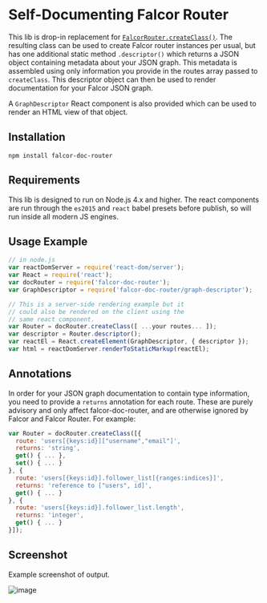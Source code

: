 # Self-Documenting Falcor Router

This lib is drop-in replacement for [`FalcorRouter.createClass()`](https://github.com/Netflix/falcor-router).
The resulting class can be used to create Falcor router instances per usual, but has one additional static method `.descriptor()` which returns a JSON object containing metadata about your JSON graph.
This metadata is assembled using only information you provide in the routes array passed to `createClass`.
This descriptor object can then be used to render documentation for your Falcor JSON graph.

A `GraphDescriptor` React component is also provided which can be used to render an HTML view of that object.

## Installation

```
npm install falcor-doc-router
```

## Requirements

This lib is designed to run on Node.js 4.x and higher.
The react components are run through the `es2015` and `react` babel presets before publish, so will run inside all modern JS engines.

## Usage Example

```js
// in node.js
var reactDomServer = require('react-dom/server');
var React = require('react');
var docRouter = require('falcor-doc-router');
var GraphDescriptor = require('falcor-doc-router/graph-descriptor');

// This is a server-side rendering example but it
// could also be rendered on the client using the
// same react component.
var Router = docRouter.createClass([ ...your routes... ]);
var descriptor = Router.descriptor();
var reactEl = React.createElement(GraphDescriptor, { descriptor });
var html = reactDomServer.renderToStaticMarkup(reactEl);
```

## Annotations

In order for your JSON graph documentation to contain type information, you need to provide a `returns` annotation for each route.
These are purely advisory and only affect falcor-doc-router, and are otherwise ignored by Falcor and Falcor Router.
For example:

```js
var Router = docRouter.createClass([{
  route: 'users[{keys:id}]["username","email"]',
  returns: 'string',
  get() { ... },
  set() { ... }
}, {
  route: 'users[{keys:id}].follower_list[{ranges:indices}]',
  returns: 'reference to ["users", id]',
  get() { ... }
}, {
  route: 'users[{keys:id}].follower_list.length',
  returns: 'integer',
  get() { ... }
}]);
```

## Screenshot

Example screenshot of output.

![image](https://cloud.githubusercontent.com/assets/317786/13714536/63faea7e-e78c-11e5-94c3-f5f772c6cd52.png)
